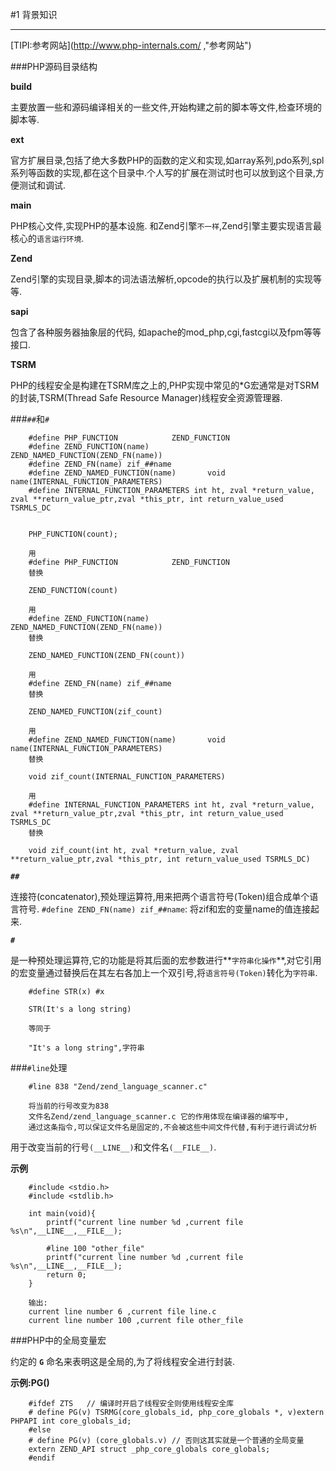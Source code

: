 #1 背景知识

----

[TIPI:参考网站](http://www.php-internals.com/ ,"参考网站")

###PHP源码目录结构

**build**

主要放置一些和源码编译相关的一些文件,开始构建之前的脚本等文件,检查环境的脚本等.

**ext**

官方扩展目录,包括了绝大多数PHP的函数的定义和实现,如array系列,pdo系列,spl系列等函数的实现,都在这个目录中.个人写的扩展在测试时也可以放到这个目录,方便测试和调试.

**main**

PHP核心文件,实现PHP的基本设施. 和Zend引擎`不一样`,Zend引擎主要实现语言最核心的`语言运行环境`.

**Zend**

Zend引擎的实现目录,脚本的词法语法解析,opcode的执行以及扩展机制的实现等等.

**sapi**

包含了各种服务器抽象层的代码, 如apache的mod_php,cgi,fastcgi以及fpm等等接口.

**TSRM**

PHP的线程安全是构建在TSRM库之上的,PHP实现中常见的*G宏通常是对TSRM的封装,TSRM(Thread Safe Resource Manager)线程安全资源管理器.


###`##`和`#`

		#define PHP_FUNCTION            ZEND_FUNCTION
		#define ZEND_FUNCTION(name)             ZEND_NAMED_FUNCTION(ZEND_FN(name))
		#define ZEND_FN(name) zif_##name
		#define ZEND_NAMED_FUNCTION(name)       void name(INTERNAL_FUNCTION_PARAMETERS)
		#define INTERNAL_FUNCTION_PARAMETERS int ht, zval *return_value, zval **return_value_ptr,zval *this_ptr, int return_value_used TSRMLS_DC
		
		
		PHP_FUNCTION(count);
		
		用 
		#define PHP_FUNCTION            ZEND_FUNCTION
		替换
		
		ZEND_FUNCTION(count)
		
		用
		#define ZEND_FUNCTION(name)             ZEND_NAMED_FUNCTION(ZEND_FN(name))
		替换
		
		ZEND_NAMED_FUNCTION(ZEND_FN(count))
		
		用
		#define ZEND_FN(name) zif_##name 
		替换
		
		ZEND_NAMED_FUNCTION(zif_count)
		
		用
		#define ZEND_NAMED_FUNCTION(name)       void name(INTERNAL_FUNCTION_PARAMETERS)
		替换
		
		void zif_count(INTERNAL_FUNCTION_PARAMETERS)
		
		用
		#define INTERNAL_FUNCTION_PARAMETERS int ht, zval *return_value, zval **return_value_ptr,zval *this_ptr, int return_value_used TSRMLS_DC
		替换
		
		void zif_count(int ht, zval *return_value, zval **return_value_ptr,zval *this_ptr, int return_value_used TSRMLS_DC)
		
**`##`**

连接符(concatenator),预处理运算符,用来把两个语言符号(Token)组合成单个语言符号.
`#define ZEND_FN(name) zif_##name`: 将zif和宏的变量name的值连接起来.

**`#`**

是一种预处理运算符,它的功能是将其后面的宏参数进行**`字符串化操作`**,对它引用的宏变量通过替换后在其左右各加上一个双引号,将`语言符号(Token)`转化为`字符串`.

		#define STR(x) #x
		
		STR(It's a long string)
		
		等同于
		
		"It's a long string",字符串
		
###`#line`处理

		#line 838 "Zend/zend_language_scanner.c"
		
		将当前的行号改变为838
		文件名Zend/zend_language_scanner.c 它的作用体现在编译器的编写中,
		通过这条指令,可以保证文件名是固定的,不会被这些中间文件代替,有利于进行调试分析
		
用于改变当前的行号`(__LINE__)`和文件名`(__FILE__)`.

**示例**

		#include <stdio.h>
		#include <stdlib.h>
 
		int main(void){
    		printf("current line number %d ,current file %s\n",__LINE__,__FILE__);
      
    		#line 100 "other_file"
    		printf("current line number %d ,current file %s\n",__LINE__,__FILE__);
    		return 0;
    	}
    	
    	输出:
    	current line number 6 ,current file line.c
		current line number 100 ,current file other_file

###PHP中的全局变量宏

约定的 **`G`** 命名来表明这是全局的,为了将线程安全进行封装.

**示例:PG()**

		#ifdef ZTS   // 编译时开启了线程安全则使用线程安全库
		# define PG(v) TSRMG(core_globals_id, php_core_globals *, v)extern PHPAPI int core_globals_id;
		#else
		# define PG(v) (core_globals.v) // 否则这其实就是一个普通的全局变量
		extern ZEND_API struct _php_core_globals core_globals;
		#endif
		
 
 

